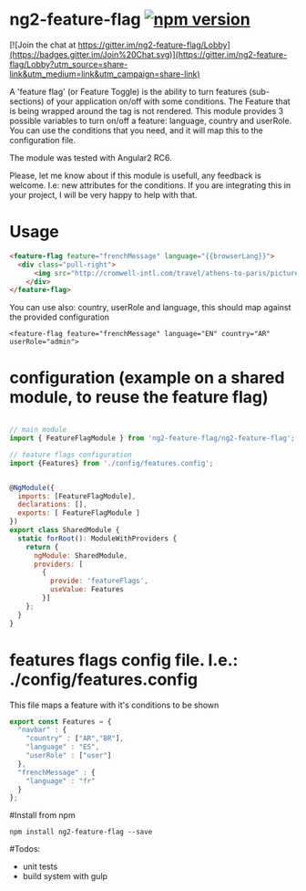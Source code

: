 # ng2-feature-flag [![npm version](https://badge.fury.io/js/ng2-feature-flag.svg)](http://badge.fury.io/js/ng2-feature-flag)


[![Join the chat at https://gitter.im/ng2-feature-flag/Lobby](https://badges.gitter.im/Join%20Chat.svg)](https://gitter.im/ng2-feature-flag/Lobby?utm_source=share-link&utm_medium=link&utm_campaign=share-link)




A 'feature flag' (or Feature Toggle) is the ability to turn features (sub-sections) of your application on/off with some conditions.
The Feature that is being wrapped around the <feature-flag> tag is not rendered.
This module provides 3 possible variables to turn on/off a feature: language, country and userRole. 
You can use the conditions that you need, and it will map this to the configuration file.

The module was tested with Angular2 RC6.

Please, let me know about if this module is usefull, any feedback is welcome. I.e: new attributes for the conditions.
If you are integrating this in your project, I will be very happy to help with that.


# Usage
```html
<feature-flag feature="frenchMessage" language="{{browserLang}}">
  <div class="pull-right">
      <img src="http://cromwell-intl.com/travel/athens-to-paris/pictures/france_small.png"/>
    </div>
</feature-flag>


```
You can use also: country, userRole and language, this should map against the provided configuration
```
<feature-flag feature="frenchMessage" language="EN" country="AR" userRole="admin">
```


# configuration (example on a shared module, to reuse the feature flag)
```javascript

// main module
import { FeatureFlagModule } from 'ng2-feature-flag/ng2-feature-flag';

// feature flags configuration
import {Features} from './config/features.config';


@NgModule({
  imports: [FeatureFlagModule],
  declarations: [],
  exports: [ FeatureFlagModule ]
})
export class SharedModule {
  static forRoot(): ModuleWithProviders {
    return {
      ngModule: SharedModule,
      providers: [
  	    {
          provide: 'featureFlags',
          useValue: Features
        }]
    };
  }
}
```


# features flags config file. I.e.: ./config/features.config
This file maps a feature with it's conditions to be shown
```javascript
export const Features = {
  "navbar" : {
    "country" : ["AR","BR"],
    "language" : "ES",
    "userRole" : ["user"]
  },
  "frenchMessage" : {
    "language" : "fr"
  }
};
```

#Install from npm
```
npm install ng2-feature-flag --save
```

#Todos:
- unit tests
- build system with gulp
